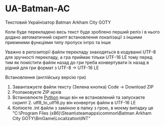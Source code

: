 # UA-Batman-AC
Текстовий Українізатор Batman Arkham City GOTY

Коли буде перекладено весь текст буде зроблено перший реліз і в нього додано автоматичний скрипт встановлення локалізації з іншими приємними функціями типу пропуск інтро та інше

Уважно в репозиторії файли перекладу знаходяться в кодуванні UTF-8 для зручності перекладу, а гра приймає тільки UTF-16 LE тому перед тим як помістити файли назад до гри треба конвертувати їх назад в рідний для гри формат з UTF-8 → UTF-16 LE 

Встановлення (англійську версію гри)
1. Завантажуєте файли тексту (Зелена кнопка) Code → Download ZIP
2. Розпаковуєте ZIP архів
3. Встановлюєте [Python](https://www.python.org/downloads/) якщо він не встановлений та запускаєте скрипт 2. utf8_to_utf16.py він конвертує файли в UTF-16 LE
4. Копіюєте .int файли з заміною в папку з грою, в моєму випадку це "C:\Program Files (x86)\Steam\steamapps\common\Batman Arkham City GOTY\BmGame\Localization\INT"
